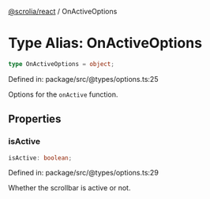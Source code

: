 [@scrolia/react](../README.md) / OnActiveOptions

# Type Alias: OnActiveOptions

```ts
type OnActiveOptions = object;
```

Defined in: package/src/@types/options.ts:25

Options for the `onActive` function.

## Properties

### isActive

```ts
isActive: boolean;
```

Defined in: package/src/@types/options.ts:29

Whether the scrollbar is active or not.
